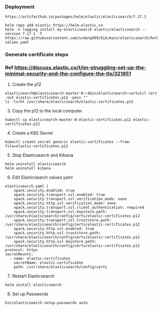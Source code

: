### Deployment 

```
https://artifacthub.io/packages/helm/elastic/elasticsearch/7.17.1
```

```
helm repo add elastic https://helm.elastic.co
helm -n logging install my-elasticsearch elastic/elasticsearch --version 7.17.1 -f https://raw.githubusercontent.com/svdang999/ELK/main/elasticsearch/helm_elasticsearch_7.17.1/custom-values.yaml
```

### Generate certificate steps
### Ref https://discuss.elastic.co/t/im-struggling-set-up-the-minimal-security-and-the-configure-the-tls/321851

1. Create the p12
```
elasticsearch@elasticsearch-master-0:~$bin/elasticsearch-certutil cert -out elastic-certificates.p12 -pass ""
ls -lsrht /usr/share/elasticsearch/elastic-certificates.p12
```
3. Copy the p12 to the local computer
```
kubectl cp elasticsearch-master-0:elastic-certificates.p12 elastic-certificates.p12
```

4. Create a K8S Secret
```
kubectl create secret generic elastic-certificates --from-file=elastic-certificates.p12
```
5. Stop Elasticsearch and Kibana
```
helm uninstall elasticsearch
helm uninstall kibana
```

6. Edit Elasticsearch values.yaml
```
elasticsearch.yaml |
    xpack.security.enabled: true
    xpack.security.transport.ssl.enabled: true
    xpack.security.transport.ssl.verification_mode: none 
    xpack.security.http.ssl.verification_mode: none
    xpack.security.transport.ssl.client_authentication: required
    xpack.security.transport.ssl.keystore.path: /usr/share/elasticsearch/config/certs/elastic-certificates.p12
    xpack.security.transport.ssl.truststore.path: /usr/share/elasticsearch/config/certs/elastic-certificates.p12
    xpack.security.http.ssl.enabled: true
    xpack.security.http.ssl.truststore.path: /usr/share/elasticsearch/config/certs/elastic-certificates.p12
    xpack.security.http.ssl.keystore.path: /usr/share/elasticsearch/config/certs/elastic-certificates.p12 
protocol: https
secretMounts:
  - name: elastic-certificates
    secretName: elastic-certificates
    path: /usr/share/elasticsearch/config/certs
```
	
7. Restart Elasticsearch
```
helm install elasticsearch
```
	
8. Set up Passwords
```
bin/elasticsearch-setup-passwords auto
```
